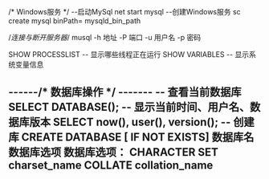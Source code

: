 /* Windows服务 */
--启动MySql
    net start mysql
--创建Windows服务
    sc create mysql binPath= mysqld_bin_path

/*连接与断开服务器*/
musql -h 地址 -P 端口 -u 用户名 -p 密码

SHOW PROCESSLIST -- 显示哪些线程正在运行
SHOW VARIABLES -- 显示系统变量信息

------/* 数据库操作 */ -------
-- 查看当前数据库
    SELECT DATABASE();
-- 显示当前时间、用户名、数据库版本
    SELECT now(), user(), version();
-- 创建库
    CREATE DATABASE [ IF NOT EXISTS] 数据库名 数据库选项
    数据库选项：
        CHARACTER SET charset_name
        COLLATE collation_name
-- 
